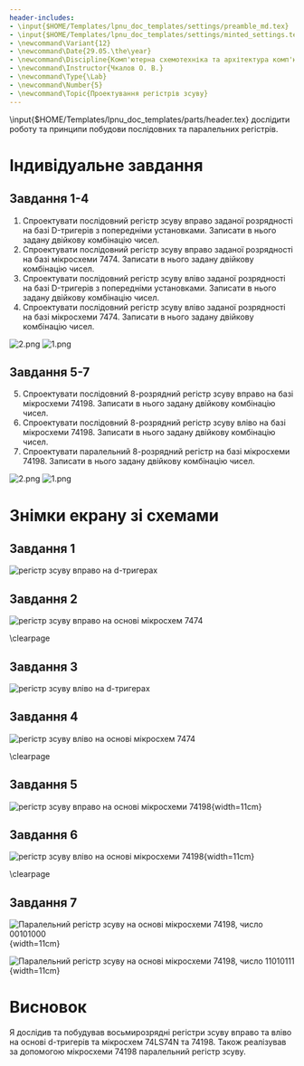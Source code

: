 ```yaml
---
header-includes:
- \input{$HOME/Templates/lpnu_doc_templates/settings/preamble_md.tex}
- \input{$HOME/Templates/lpnu_doc_templates/settings/minted_settings.tex}
- \newcommand\Variant{12}
- \newcommand\Date{29.05.\the\year}
- \newcommand\Discipline{Комп'ютерна схемотехніка та архітектура комп'ютерних систем}
- \newcommand\Instructor{Чкалов О. В.}
- \newcommand\Type{\Lab}
- \newcommand\Number{5}
- \newcommand\Topic{Проектування регістрів зсуву}
---
```


\input{$HOME/Templates/lpnu_doc_templates/parts/header.tex}
дослідити роботу та принципи побудови послідовних та
паралельних регістрів.

# Індивідуальне завдання

## Завдання 1-4

1. Спроектувати послідовний регістр зсуву вправо заданої розрядності на
базі D-тригерів з попередніми установками. Записати в нього задану двійкову
комбінацію чисел.
2. Спроектувати послідовний регістр зсуву вправо заданої розрядності на
базі мікросхеми 7474. Записати в нього задану двійкову комбінацію чисел.
3. Спроектувати послідовний регістр зсуву вліво заданої розрядності на
базі D-тригерів з попередніми установками. Записати в нього задану двійкову
комбінацію чисел.
4. Спроектувати послідовний регістр зсуву вліво заданої розрядності на
базі мікросхеми 7474. Записати в нього задану двійкову комбінацію чисел.

![2.png](2.png)
![1.png](1.png)

## Завдання 5-7

5. Спроектувати послідовний 8-розрядний регістр зсуву вправо на базі
мікросхеми 74198. Записати в нього задану двійкову комбінацію чисел.
6. Спроектувати послідовний 8-розрядний регістр зсуву вліво на базі
мікросхеми 74198. Записати в нього задану двійкову комбінацію чисел.
7. Спроектувати паралельний 8-розрядний регістр на базі мікросхеми 74198. Записати в нього задану двійкову комбінацію чисел.

![2.png](3.png)
![1.png](4.png)

# Знімки екрану зі схемами

## Завдання 1
![регістр зсуву вправо на d-тригерах](images/rg-r_d.png)

## Завдання 2
![регістр зсуву вправо на основі мікросхем 7474](images/rg-r_7474.png)

\clearpage

## Завдання 3
![регістр зсуву вліво на d-тригерах](images/rg-l_d.png)

## Завдання 4
![регістр зсуву вліво на основі мікросхем 7474](images/rg-l_7474.png)

\clearpage

## Завдання 5
![регістр зсуву вправо на основі мікросхеми 74198](images/rg-r_74198.png){width=11cm}

## Завдання 6
![регістр зсуву вліво на основі мікросхеми 74198](images/rg-l_74198.png){width=11cm}

\clearpage

## Завдання 7

![Паралельний регістр зсуву на основі мікросхеми 74198, число 00101000 ](images/rg-p-0.png){width=11cm}

![Паралельний регістр зсуву на основі мікросхеми 74198, число 11010111 ](images/rg-p-1.png){width=11cm}

# Висновок

Я дослідив та побудував восьмирозрядні регістри зсуву вправо та вліво
на основі d-тригерів та мікросхем 74LS74N та 74198. Також реалізував за допомогою мікросхеми 74198 паралельний регістр зсуву.

